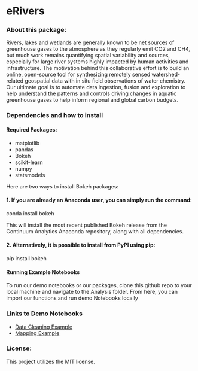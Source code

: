 # eRivers

### About this package:
Rivers, lakes and wetlands are generally known to be net sources of greenhouse gases to the atmosphere as they regularly emit CO2 and CH4, but much work remains quantifying spatial variability and sources, especially for large river systems highly impacted by human activities and infrastructure. The motivation behind this collaborative effort is to build an online, open-source tool for synthesizing remotely sensed watershed-related geospatial data with in situ field observations of water chemistry. Our ultimate goal is to automate data ingestion, fusion and exploration to help understand the patterns and controls driving changes in aquatic greenhouse gases to help inform regional and global carbon budgets.


### Dependencies and how to install
#### Required Packages:
* matplotlib
* pandas
* Bokeh
* scikit-learn
* numpy
* statsmodels

Here are two ways to install Bokeh packages:

#### 1. If you are already an Anaconda user, you can simply run the command:

conda install bokeh

This will install the most recent published Bokeh release from the Continuum Analytics Anaconda repository, along with all dependencies.

#### 2. Alternatively, it is possible to install from PyPI using pip:

pip install bokeh

#### Running Example Notebooks

To run our demo notebooks or our packages, clone this github repo to your local machine and navigate to the Analysis folder.  From here, you can import our functions and run demo Notebooks locally


### Links to Demo Notebooks
 * [Data Cleaning Example](/Analysis/eRiversExample.ipynb/)
 * [Mapping Example](/Analysis/maps/ee_mapping.ipynb/)

### License:
This project utilizes the MIT license.

